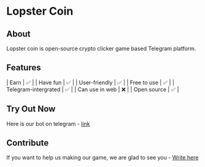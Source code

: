 # Lopster Coin
## About
Lopster coin is open-source crypto clicker game based Telegram platform.

## Features

| Earn | ✅ |
| Have fun | ✅ |
| User-friendly | ✅ |
| Free to use | ✅ |
| Telegram-intergrated | ✅ |
| Can use in web | :x: |
| Open source | ✅ |

## Try Out Now

Here is our bot on telegram - [link](https://t.me/lopster_coin_bot)

## Contribute

If you want to help us making our game, we are glad to see you - [Write here](https://Vasiliy939.t.me)
